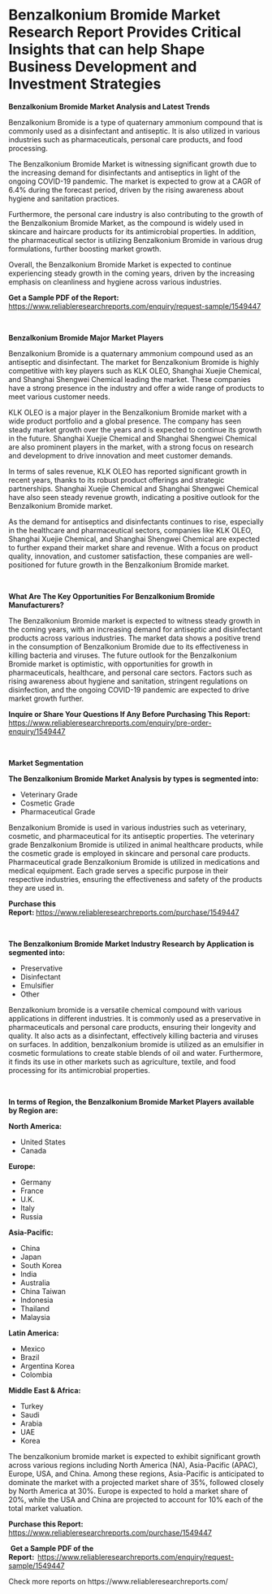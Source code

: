 <p><h1>Benzalkonium Bromide Market Research Report Provides Critical Insights that can help Shape Business Development and Investment Strategies</h1></p><p><strong>Benzalkonium Bromide Market Analysis and Latest Trends</strong></p>
<p><p>Benzalkonium Bromide is a type of quaternary ammonium compound that is commonly used as a disinfectant and antiseptic. It is also utilized in various industries such as pharmaceuticals, personal care products, and food processing.</p><p>The Benzalkonium Bromide Market is witnessing significant growth due to the increasing demand for disinfectants and antiseptics in light of the ongoing COVID-19 pandemic. The market is expected to grow at a CAGR of 6.4% during the forecast period, driven by the rising awareness about hygiene and sanitation practices.</p><p>Furthermore, the personal care industry is also contributing to the growth of the Benzalkonium Bromide Market, as the compound is widely used in skincare and haircare products for its antimicrobial properties. In addition, the pharmaceutical sector is utilizing Benzalkonium Bromide in various drug formulations, further boosting market growth.</p><p>Overall, the Benzalkonium Bromide Market is expected to continue experiencing steady growth in the coming years, driven by the increasing emphasis on cleanliness and hygiene across various industries.</p></p>
<p><strong>Get a Sample PDF of the Report:&nbsp;</strong> <a href="https://www.reliableresearchreports.com/enquiry/request-sample/1549447">https://www.reliableresearchreports.com/enquiry/request-sample/1549447</a></p>
<p>&nbsp;</p>
<p><strong>Benzalkonium Bromide Major Market Players</strong></p>
<p><p>Benzalkonium Bromide is a quaternary ammonium compound used as an antiseptic and disinfectant. The market for Benzalkonium Bromide is highly competitive with key players such as KLK OLEO, Shanghai Xuejie Chemical, and Shanghai Shengwei Chemical leading the market. These companies have a strong presence in the industry and offer a wide range of products to meet various customer needs.</p><p>KLK OLEO is a major player in the Benzalkonium Bromide market with a wide product portfolio and a global presence. The company has seen steady market growth over the years and is expected to continue its growth in the future. Shanghai Xuejie Chemical and Shanghai Shengwei Chemical are also prominent players in the market, with a strong focus on research and development to drive innovation and meet customer demands.</p><p>In terms of sales revenue, KLK OLEO has reported significant growth in recent years, thanks to its robust product offerings and strategic partnerships. Shanghai Xuejie Chemical and Shanghai Shengwei Chemical have also seen steady revenue growth, indicating a positive outlook for the Benzalkonium Bromide market.</p><p>As the demand for antiseptics and disinfectants continues to rise, especially in the healthcare and pharmaceutical sectors, companies like KLK OLEO, Shanghai Xuejie Chemical, and Shanghai Shengwei Chemical are expected to further expand their market share and revenue. With a focus on product quality, innovation, and customer satisfaction, these companies are well-positioned for future growth in the Benzalkonium Bromide market.</p></p>
<p>&nbsp;</p>
<p><strong>What Are The Key Opportunities For Benzalkonium Bromide Manufacturers?</strong></p>
<p><p>The Benzalkonium Bromide market is expected to witness steady growth in the coming years, with an increasing demand for antiseptic and disinfectant products across various industries. The market data shows a positive trend in the consumption of Benzalkonium Bromide due to its effectiveness in killing bacteria and viruses. The future outlook for the Benzalkonium Bromide market is optimistic, with opportunities for growth in pharmaceuticals, healthcare, and personal care sectors. Factors such as rising awareness about hygiene and sanitation, stringent regulations on disinfection, and the ongoing COVID-19 pandemic are expected to drive market growth further.</p></p>
<p><strong>Inquire or Share Your Questions If Any Before Purchasing This Report:</strong> <a href="https://www.reliableresearchreports.com/enquiry/pre-order-enquiry/1549447">https://www.reliableresearchreports.com/enquiry/pre-order-enquiry/1549447</a></p>
<p>&nbsp;</p>
<p><strong>Market Segmentation</strong></p>
<p><strong>The Benzalkonium Bromide Market Analysis by types is segmented into:</strong></p>
<p><ul><li>Veterinary Grade</li><li>Cosmetic Grade</li><li>Pharmaceutical Grade</li></ul></p>
<p><p>Benzalkonium Bromide is used in various industries such as veterinary, cosmetic, and pharmaceutical for its antiseptic properties. The veterinary grade Benzalkonium Bromide is utilized in animal healthcare products, while the cosmetic grade is employed in skincare and personal care products. Pharmaceutical grade Benzalkonium Bromide is utilized in medications and medical equipment. Each grade serves a specific purpose in their respective industries, ensuring the effectiveness and safety of the products they are used in.</p></p>
<p><strong>Purchase this Report:&nbsp;</strong><a href="https://www.reliableresearchreports.com/purchase/1549447">https://www.reliableresearchreports.com/purchase/1549447</a></p>
<p>&nbsp;</p>
<p><strong>The Benzalkonium Bromide Market Industry Research by Application is segmented into:</strong></p>
<p><ul><li>Preservative</li><li>Disinfectant</li><li>Emulsifier</li><li>Other</li></ul></p>
<p><p>Benzalkonium bromide is a versatile chemical compound with various applications in different industries. It is commonly used as a preservative in pharmaceuticals and personal care products, ensuring their longevity and quality. It also acts as a disinfectant, effectively killing bacteria and viruses on surfaces. In addition, benzalkonium bromide is utilized as an emulsifier in cosmetic formulations to create stable blends of oil and water. Furthermore, it finds its use in other markets such as agriculture, textile, and food processing for its antimicrobial properties.</p></p>
<p>&nbsp;</p>
<p><strong>In terms of Region, the Benzalkonium Bromide Market Players available by Region are:</strong></p>
<p>
    <p> <strong> North America: </strong>
        <ul>
            <li>United States</li>
            <li>Canada</li>
        </ul>
        </p> 
    <p> <strong> Europe: </strong>
        <ul>
            <li>Germany</li>
            <li>France</li>
            <li>U.K.</li>
            <li>Italy</li>
            <li>Russia</li>
        </ul>
        </p> 
    <p> <strong> Asia-Pacific: </strong>
        <ul>
            <li>China</li>
            <li>Japan</li>
            <li>South Korea</li>
            <li>India</li>
            <li>Australia</li>
            <li>China Taiwan</li>
            <li>Indonesia</li>
            <li>Thailand</li>
            <li>Malaysia</li>
        </ul>
        </p> 
    <p> <strong> Latin America: </strong>
        <ul>
            <li>Mexico</li>
            <li>Brazil</li>
            <li>Argentina Korea</li>
            <li>Colombia</li>
        </ul>
        </p> 
    <p> <strong> Middle East & Africa: </strong>
        <ul>
            <li>Turkey</li>
            <li>Saudi</li>
            <li>Arabia</li>
            <li>UAE</li>
            <li>Korea</li>
        </ul>
    </p>
    </p>
<p><p>The benzalkonium bromide market is expected to exhibit significant growth across various regions including North America (NA), Asia-Pacific (APAC), Europe, USA, and China. Among these regions, Asia-Pacific is anticipated to dominate the market with a projected market share of 35%, followed closely by North America at 30%. Europe is expected to hold a market share of 20%, while the USA and China are projected to account for 10% each of the total market valuation.</p></p>
<p><strong>Purchase this Report: </strong><a href="https://www.reliableresearchreports.com/purchase/1549447">https://www.reliableresearchreports.com/purchase/1549447</a></p>
<p>&nbsp;<strong>Get a Sample PDF of the Report:&nbsp;&nbsp;</strong><a href="https://www.reliableresearchreports.com/enquiry/request-sample/1549447">https://www.reliableresearchreports.com/enquiry/request-sample/1549447</a></p>
<p><strong></strong></p>
<p>Check more reports on https://www.reliableresearchreports.com/</p>